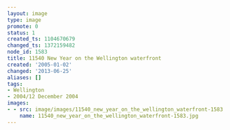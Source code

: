 ```yaml
---
layout: image
type: image
promote: 0
status: 1
created_ts: 1104670679
changed_ts: 1372159482
node_id: 1583
title: 11540 New Year on the Wellington waterfront
created: '2005-01-02'
changed: '2013-06-25'
aliases: []
tags:
- Wellington
- 2004/12 December 2004
images:
- - src: image/images/11540_new_year_on_the_wellington_waterfront-1583.jpg
    name: 11540_new_year_on_the_wellington_waterfront-1583.jpg
---
```


